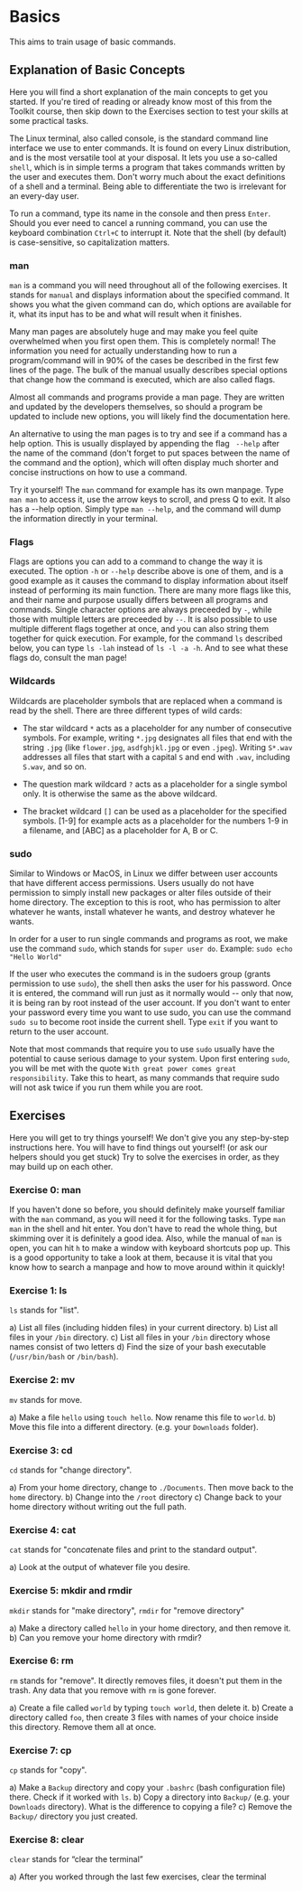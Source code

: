 # Basics

This aims to train usage of basic commands.

## Explanation of Basic Concepts

Here you will find a short explanation of the main concepts to get you started.
If you're tired of reading or already know most of this from the Toolkit course, then skip down to the Exercises section to test your skills at some practical tasks.

The Linux terminal, also called console, is the standard command line interface we use to enter commands. It is found on every Linux distribution, and is the most versatile tool at your disposal. It lets you use a so-called `shell`, which is in simple terms a program that takes commands written by the user and executes them. Don't worry much about the exact definitions of a shell and a terminal. Being able to differentiate the two is irrelevant for an every-day user.

To run a command, type its name in the console and then press `Enter`. Should you ever need to cancel a running command, you can use the keyboard combination `Ctrl+C` to interrupt it. Note that the shell (by default) is case-sensitive, so capitalization matters.

### man

`man` is a command you will need throughout all of the following exercises. 
It stands for `manual` and displays information about the specified command. It shows you what the given command can do, which options are available for it, what its input has to be and what will result when it finishes.

Many man pages are absolutely huge and may make you feel quite overwhelmed when you first open them. This is completely normal! The information you need for actually understanding how to run a program/command will in 90% of the cases be described in the first few lines of the page. The bulk of the manual usually describes special options that change how the command is executed, which are also called flags.

Almost all commands and programs provide a man page. They are written and updated by the developers themselves, so should a program be updated to include new options, you will likely find the documentation here.

An alternative to using the man pages is to try and see if a command has a help option. This is usually displayed by appending the flag ` --help` after the name of the command (don't forget to put spaces between the name of the command and the option), which will often display much shorter and concise instructions on how to use a command.

Try it yourself! The `man` command for example has its own manpage. Type `man man` to access it, use the arrow keys to scroll, and press Q to exit.
It also has a --help option. Simply type `man --help`, and the command will dump the information directly in your terminal.

### Flags

Flags are options you can add to a command to change the way it is executed. The option `-h` or `--help` describe above is one of them, and is a good example as it causes the command to display information about itself instead of performing its main function. There are many more flags like this, and their name and purpose usually differs between all programs and commands. Single character options are always preceeded by `-`, while those with multiple letters are preceeded by `--`. It is also possible to use multiple different flags together at once, and you can also string them together for quick execution. For example, for the command `ls` described below, you can type `ls -lah` instead of `ls -l -a -h`. And to see what these flags do, consult the man page! 

### Wildcards

Wildcards are placeholder symbols that are replaced when a command is read by the shell.
There are three different types of wild cards:
* The star wildcard `*` acts as a placeholder for any number of consecutive symbols. For example, writing `*.jpg` designates all files that end with the string `.jpg` (like `flower.jpg`, `asdfghjkl.jpg` or even `.jpeg`). Writing `S*.wav` addresses all files that start with a capital `S` and end with `.wav`, including `S.wav`, and so on. 
* The question mark wildcard `?` acts as a placeholder for a single symbol only. It is otherwise the same as the above wildcard.

* The bracket wildcard `[]` can be used as a placeholder for the specified symbols. [1-9] for example acts as a placeholder for the numbers 1-9 in a filename, and [ABC] as a placeholder for A, B or C.

### sudo

Similar to Windows or MacOS, in Linux we differ between user accounts that have different access permissions. Users usually do not have permission to simply install new packages or alter files outside of their home directory. The exception to this is root, who has permission to alter whatever he wants, install whatever he wants, and destroy whatever he wants. 

In order for a user to run single commands and programs as root, we make use the command `sudo`, which stands for `super user do`. 
Example: `sudo echo "Hello World"`

If the user who executes the command is in the sudoers group (grants permission to use `sudo`), the shell then asks the user for his password. Once it is entered, the command will run just as it normally would -- only that now, it is being ran by root instead of the user account. If you don't want to enter your password every time you want to use sudo, you can use the command `sudo su` to become root inside the current shell. Type `exit` if you want to return to the user account.

Note that most commands that require you to use `sudo` usually have the potential to cause serious damage to your system. Upon first entering `sudo`, you will be met with the quote `With great power comes great responsibility`. Take this to heart, as many commands that require sudo will not ask twice if you run them while you are root.

## Exercises

Here you will get to try things yourself!
We don't give you any step-by-step instructions here. You will have to find things out yourself! (or ask our helpers should you get stuck)
Try to solve the exercises in order, as they may build up on each other.

### Exercise 0: man

If you haven't done so before, you should definitely make yourself familiar with the `man` command, as you will need it for the following tasks. Type `man man` in the shell and hit enter. You don't have to read the whole thing, but skimming over it is definitely a good idea. Also, while the manual of `man` is open, you can hit `h` to make a window with keyboard shortcuts pop up. This is a good opportunity to take a look at them, because it is vital that you know how to search a manpage and how to move around within it quickly!

### Exercise 1: ls

`ls` stands for "list".

a) List all files (including hidden files) in your current directory.
b) List all files in your `/bin` directory.
c) List all files in your `/bin` directory whose names consist of two letters
d) Find the size of your bash executable (`/usr/bin/bash` or `/bin/bash`).

### Exercise 2: mv

`mv` stands for move.

a) Make a file `hello` using `touch hello`. Now rename this file to `world`.
b) Move this file into a different directory. (e.g. your `Downloads` folder).

### Exercise 3: cd

`cd` stands for "change directory".

a) From your home directory, change to `./Documents`. Then move back to the `home` directory.
b) Change into the `/root` directory
c) Change back to your home directory without writing out the full path.

### Exercise 4: cat

`cat` stands for "con*cat*enate files and print to the standard output".

a) Look at the output of whatever file you desire.

### Exercise 5: mkdir and rmdir

`mkdir` stands for "make directory", `rmdir` for "remove directory"

a) Make a directory called `hello` in your home directory, and then remove it.
b) Can you remove your home directory with rmdir?

### Exercise 6: rm

`rm` stands for "remove". It directly removes files, it doesn't put them in the trash. Any data that you remove with `rm` is gone forever.

a) Create a file called `world` by typing `touch world`, then delete it.
b) Create a directory called `foo`, then create 3 files with names of your choice inside this directory. Remove them all at once.

### Exercise 7: cp

`cp` stands for "copy".

a) Make a `Backup` directory and copy your `.bashrc` (bash configuration file) there. Check if it worked with `ls`.
b) Copy a directory into `Backup/` (e.g. your `Downloads` directory). What is the difference to copying a file?
c) Remove the `Backup/` directory you just created.

### Exercise 8:  clear

`clear` stands for “clear the terminal”

a) After you worked through the last few exercises, clear the terminal


